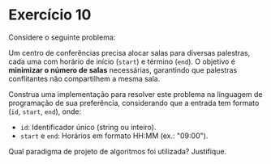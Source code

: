 # Exercício 10

Considere o seguinte problema:

Um centro de conferências precisa alocar salas para diversas palestras, cada uma com horário de início (`start`) e término (`end`). O objetivo é **minimizar o número de salas** necessárias, garantindo que palestras conflitantes não compartilhem a mesma sala.

Construa uma implementação para resolver este problema na linguagem de programação de sua preferência, considerando que a entrada tem formato  (`id`, `start`, `end`), onde:

- `id`: Identificador único (string ou inteiro).
- `start` e `end`: Horários em formato HH:MM (ex.: "09:00").

Qual paradigma de projeto de algoritmos foi utilizada? Justifique.